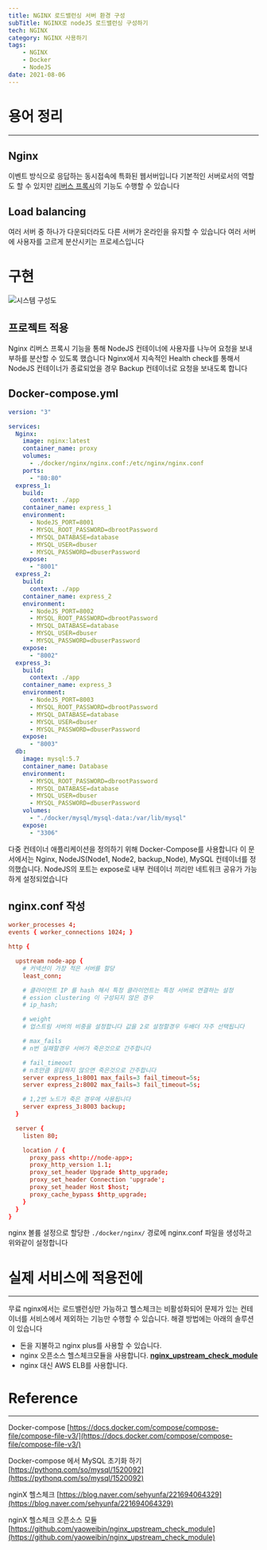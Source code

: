```yaml
---
title: NGINX 로드밸런싱 서버 환경 구성
subTitle: NGINX로 nodeJS 로드밸런싱 구성하기
tech: NGINX
category: NGINX 사용하기
tags:
	- NGINX
	- Docker
	- NodeJS
date: 2021-08-06
---
```


# 용어 정리
---

## Nginx

이벤트 방식으로 응답하는 동시접속에 특화된 웹서버입니다
기본적인 서버로서의 역할도 할 수 있지만 [리버스 프록시](https://ko.wikipedia.org/wiki/%EB%A6%AC%EB%B2%84%EC%8A%A4_%ED%94%84%EB%A1%9D%EC%8B%9C)의 기능도 수행할 수 있습니다

## Load balancing

여러 서버 중 하나가 다운되더라도 다른 서버가 온라인을 유지할 수 있습니다
여러 서버에 사용자를 고르게 분산시키는 프로세스입니다

# 구현

![시스템 구성도](https://user-images.githubusercontent.com/55491354/207363007-1d2d77fb-8f9b-4a9e-84d7-f2055bf29179.png)

## 프로젝트 적용

Nginx 리버스 프록시 기능을 통해 NodeJS 컨테이너에 사용자를 나누어 요청을 보내
부하를 분산할 수 있도록 했습니다
Nginx에서 지속적인 Health check를 통해서 NodeJS 컨테이너가 종료되었을 경우
Backup 컨테이너로 요청을 보내도록 합니다

## Docker-compose.yml

```yml
version: "3"

services:
  Nginx:
    image: nginx:latest
    container_name: proxy
    volumes:
      - ./docker/nginx/nginx.conf:/etc/nginx/nginx.conf
    ports:
      - "80:80"
  express_1:
    build:
      context: ./app
    container_name: express_1
    environment:
      - NodeJS_PORT=8001
      - MYSQL_ROOT_PASSWORD=dbrootPassword
      - MYSQL_DATABASE=database
      - MYSQL_USER=dbuser
      - MYSQL_PASSWORD=dbuserPassword
    expose:
      - "8001"
  express_2:
    build:
      context: ./app
    container_name: express_2
    environment:
      - NodeJS_PORT=8002
      - MYSQL_ROOT_PASSWORD=dbrootPassword
      - MYSQL_DATABASE=database
      - MYSQL_USER=dbuser
      - MYSQL_PASSWORD=dbuserPassword
    expose:
      - "8002"
  express_3:
    build:
      context: ./app
    container_name: express_3
    environment:
      - NodeJS_PORT=8003
      - MYSQL_ROOT_PASSWORD=dbrootPassword
      - MYSQL_DATABASE=database
      - MYSQL_USER=dbuser
      - MYSQL_PASSWORD=dbuserPassword
    expose:
      - "8003"
  db:
    image: mysql:5.7
    container_name: Database
    environment:
      - MYSQL_ROOT_PASSWORD=dbrootPassword
      - MYSQL_DATABASE=database
      - MYSQL_USER=dbuser
      - MYSQL_PASSWORD=dbuserPassword
    volumes:
      - "./docker/mysql/mysql-data:/var/lib/mysql"
    expose:
      - "3306"
```

다중 컨테이너 애플리케이션을 정의하기 위해 Docker-Compose를 사용합니다
이 문서에서는 Nginx, NodeJS(Node1, Node2, backup_Node), MySQL 컨테이너를 정의했습니다.
NodeJS의 포트는 expose로 내부 컨테이너 끼리만 네트워크 공유가 가능하게 설정되었습니다

## nginx.conf 작성

```conf
worker_processes 4;
events { worker_connections 1024; }

http {

  upstream node-app {
    # 커넥션이 가장 적은 서버를 할당
    least_conn;

    # 클라이언트 IP 를 hash 해서 특정 클라이언트는 특정 서버로 연결하는 설정
    # ession clustering 이 구성되지 않은 경우
    # ip_hash;

    # weight
    # 업스트림 서버의 비중을 설정합니다 값을 2로 설정할경우 두배더 자주 선택됩니다

    # max_fails
    # n번 실패할경우 서버가 죽은것으로 간주합니다

    # fail_timeout
    # n초만큼 응답하지 않으면 죽은것으로 간주합니다
    server express_1:8001 max_fails=3 fail_timeout=5s;
    server express_2:8002 max_fails=3 fail_timeout=5s;

    # 1,2번 노드가 죽은 경우에 사용됩니다
    server express_3:8003 backup;
  }

  server {
    listen 80;

    location / {
      proxy_pass <http://node-app>;
      proxy_http_version 1.1;
      proxy_set_header Upgrade $http_upgrade;
      proxy_set_header Connection 'upgrade';
      proxy_set_header Host $host;
      proxy_cache_bypass $http_upgrade;
    }
  }
}
```

nginx 볼륨 설정으로 할당한 `./docker/nginx/` 경로에 nginx.conf 파일을 생성하고
위와같이 설정합니다

# 실제 서비스에 적용전에
---

무료 nginx에서는 로드밸런싱만 가능하고 헬스체크는 비활성화되어
문제가 있는 컨테이너를 서비스에서 제외하는 기능만 수행할 수 있습니다.
해결 방법에는 아래의 솔루션이 있습니다

- 돈을 지불하고 nginx plus를 사용할 수 있습니다.
- nginx 오픈소스 헬스체크모듈을 사용합니다. [**nginx_upstream_check_module**](https://github.com/yaoweibin/nginx_upstream_check_module)
- nginx 대신 AWS ELB를 사용합니다.



# Reference

---

Docker-compose
[https://docs.docker.com/compose/compose-file/compose-file-v3/](https://docs.docker.com/compose/compose-file/compose-file-v3/)

Docker-compose 에서 MySQL 초기화 하기
[https://pythonq.com/so/mysql/1520092](https://pythonq.com/so/mysql/1520092)

nginX 헬스체크
[https://blog.naver.com/sehyunfa/221694064329](https://blog.naver.com/sehyunfa/221694064329)

nginX 헬스체크 오픈소스 모듈
[https://github.com/yaoweibin/nginx_upstream_check_module](https://github.com/yaoweibin/nginx_upstream_check_module)

